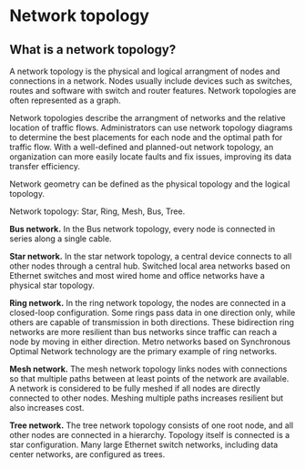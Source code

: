 # Network topology

## What is a network topology?

A network topology is the physical and logical arrangment of nodes and connections in a network. Nodes usually include devices such as switches, routes and software with switch and router features. Network topologies are often represented as a graph.

Network topologies describe the arrangment of networks and the relative location of traffic flows. Administrators can use network topology diagrams to determine the best placements for each node and the optimal path for traffic flow. With a well-defined and planned-out network topology, an organization can more easily locate faults and fix issues, improving its data transfer efficiency.

Network geometry can be defined as the physical topology and the logical topology.

Network topology: Star, Ring, Mesh, Bus, Tree.

**Bus network.** In the Bus network topology, every node is connected in series along a single cable.

**Star network.** In the star network topology, a central device connects to all other nodes through a central hub. Switched local area networks based on Ethernet switches and most wired home and office networks have a physical star topology. 

**Ring network.** In the ring network topology, the nodes are connected in a closed-loop configuration. Some rings pass data in one direction only, while others are capable of transmission in both directions. These bidirection ring networks are more resilient than bus networks since traffic can reach a node by moving in either direction. Metro networks based on Synchronous Optimal Network technology are the primary example of ring networks.

**Mesh network.** The mesh network topology links nodes with connections so that multiple paths between at least points of the network are available. A network is considered to be fully meshed if all nodes are directly connected to other nodes. Meshing multiple paths increases resilient but also increases cost.

**Tree network.** The tree network topology consists of one root node, and all other nodes are connected in a hierarchy. Topology itself is connected is a star configuration. Many large Ethernet switch networks, including data center networks, are configured as trees.


